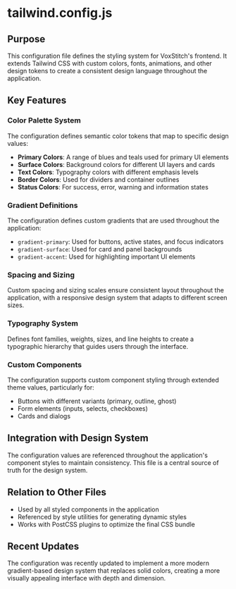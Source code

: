 # tailwind.config.js

## Purpose
This configuration file defines the styling system for VoxStitch's frontend. It extends Tailwind CSS with custom colors, fonts, animations, and other design tokens to create a consistent design language throughout the application.

## Key Features

### Color Palette System
The configuration defines semantic color tokens that map to specific design values:

- **Primary Colors**: A range of blues and teals used for primary UI elements
- **Surface Colors**: Background colors for different UI layers and cards
- **Text Colors**: Typography colors with different emphasis levels
- **Border Colors**: Used for dividers and container outlines
- **Status Colors**: For success, error, warning and information states

### Gradient Definitions
The configuration defines custom gradients that are used throughout the application:
- `gradient-primary`: Used for buttons, active states, and focus indicators
- `gradient-surface`: Used for card and panel backgrounds
- `gradient-accent`: Used for highlighting important UI elements

### Spacing and Sizing
Custom spacing and sizing scales ensure consistent layout throughout the application, with a responsive design system that adapts to different screen sizes.

### Typography System
Defines font families, weights, sizes, and line heights to create a typographic hierarchy that guides users through the interface.

### Custom Components
The configuration supports custom component styling through extended theme values, particularly for:
- Buttons with different variants (primary, outline, ghost)
- Form elements (inputs, selects, checkboxes)
- Cards and dialogs

## Integration with Design System
The configuration values are referenced throughout the application's component styles to maintain consistency. This file is a central source of truth for the design system.

## Relation to Other Files
- Used by all styled components in the application
- Referenced by style utilities for generating dynamic styles
- Works with PostCSS plugins to optimize the final CSS bundle

## Recent Updates
The configuration was recently updated to implement a more modern gradient-based design system that replaces solid colors, creating a more visually appealing interface with depth and dimension.
